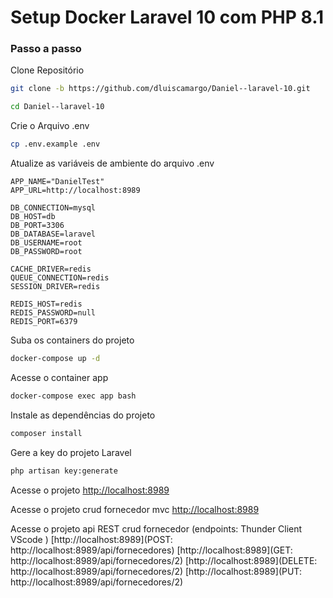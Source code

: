 
# Setup Docker Laravel 10 com PHP 8.1

### Passo a passo
Clone Repositório
```sh
git clone -b https://github.com/dluiscamargo/Daniel--laravel-10.git
```
```sh
cd Daniel--laravel-10
```


Crie o Arquivo .env
```sh
cp .env.example .env
```


Atualize as variáveis de ambiente do arquivo .env
```dosini
APP_NAME="DanielTest"
APP_URL=http://localhost:8989

DB_CONNECTION=mysql
DB_HOST=db
DB_PORT=3306
DB_DATABASE=laravel
DB_USERNAME=root
DB_PASSWORD=root

CACHE_DRIVER=redis
QUEUE_CONNECTION=redis
SESSION_DRIVER=redis

REDIS_HOST=redis
REDIS_PASSWORD=null
REDIS_PORT=6379
```


Suba os containers do projeto
```sh
docker-compose up -d
```


Acesse o container app
```sh
docker-compose exec app bash
```


Instale as dependências do projeto
```sh
composer install
```


Gere a key do projeto Laravel
```sh
php artisan key:generate
```


Acesse o projeto
[http://localhost:8989](http://localhost:8989)

Acesse o projeto crud fornecedor mvc
[http://localhost:8989](http://localhost:8989/fornecedores?page=1&)


Acesse o projeto api REST crud fornecedor (endpoints: Thunder Client VScode )
[http://localhost:8989](POST:   http://localhost:8989/api/fornecedores)
[http://localhost:8989](GET:    http://localhost:8989/api/fornecedores/2)
[http://localhost:8989](DELETE: http://localhost:8989/api/fornecedores/2)
[http://localhost:8989](PUT:   http://localhost:8989/api/fornecedores/2)
